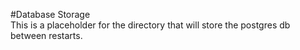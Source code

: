 #Database Storage  
This is a placeholder for the directory that will store the postgres db between restarts.